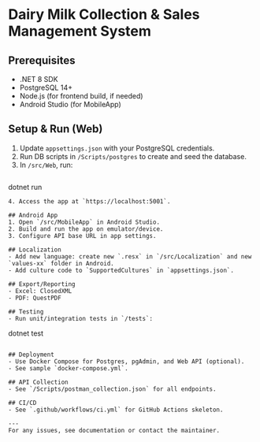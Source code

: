 # Dairy Milk Collection & Sales Management System

## Prerequisites
- .NET 8 SDK
- PostgreSQL 14+
- Node.js (for frontend build, if needed)
- Android Studio (for MobileApp)

## Setup & Run (Web)
1. Update `appsettings.json` with your PostgreSQL credentials.
2. Run DB scripts in `/Scripts/postgres` to create and seed the database.
3. In `/src/Web`, run:
   ```
dotnet run
   ```
4. Access the app at `https://localhost:5001`.

## Android App
1. Open `/src/MobileApp` in Android Studio.
2. Build and run the app on emulator/device.
3. Configure API base URL in app settings.

## Localization
- Add new language: create new `.resx` in `/src/Localization` and new `values-xx` folder in Android.
- Add culture code to `SupportedCultures` in `appsettings.json`.

## Export/Reporting
- Excel: ClosedXML
- PDF: QuestPDF

## Testing
- Run unit/integration tests in `/tests`:
   ```
dotnet test
   ```

## Deployment
- Use Docker Compose for Postgres, pgAdmin, and Web API (optional).
- See sample `docker-compose.yml`.

## API Collection
- See `/Scripts/postman_collection.json` for all endpoints.

## CI/CD
- See `.github/workflows/ci.yml` for GitHub Actions skeleton.

---
For any issues, see documentation or contact the maintainer.
